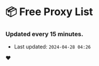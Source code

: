 # :package: Free Proxy List
### Updated every 15 minutes.

- Last updated: `2024-04-28 04:26`

:heart:
